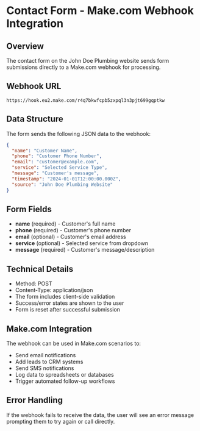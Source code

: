 # Contact Form - Make.com Webhook Integration

## Overview
The contact form on the John Doe Plumbing website sends form submissions directly to a Make.com webhook for processing.

## Webhook URL
```
https://hook.eu2.make.com/r4q7bkwfcpb5zxpql3n3pjt699gqptkw
```

## Data Structure
The form sends the following JSON data to the webhook:

```json
{
  "name": "Customer Name",
  "phone": "Customer Phone Number",
  "email": "customer@example.com",
  "service": "Selected Service Type",
  "message": "Customer's message",
  "timestamp": "2024-01-01T12:00:00.000Z",
  "source": "John Doe Plumbing Website"
}
```

## Form Fields
- **name** (required) - Customer's full name
- **phone** (required) - Customer's phone number
- **email** (optional) - Customer's email address
- **service** (optional) - Selected service from dropdown
- **message** (required) - Customer's message/description

## Technical Details
- Method: POST
- Content-Type: application/json
- The form includes client-side validation
- Success/error states are shown to the user
- Form is reset after successful submission

## Make.com Integration
The webhook can be used in Make.com scenarios to:
- Send email notifications
- Add leads to CRM systems
- Send SMS notifications
- Log data to spreadsheets or databases
- Trigger automated follow-up workflows

## Error Handling
If the webhook fails to receive the data, the user will see an error message prompting them to try again or call directly. 